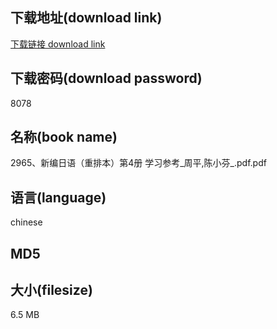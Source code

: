## 下载地址(download link)
[下载链接 download link](https://voluble-croquembouche-d321dc.netlify.app/?s=2965%E3%80%81%E6%96%B0%E7%BC%96%E6%97%A5%E8%AF%AD%EF%BC%88%E9%87%8D%E6%8E%92%E6%9C%AC%EF%BC%89%E7%AC%AC4%E5%86%8C+%E5%AD%A6%E4%B9%A0%E5%8F%82%E8%80%83_%E5%91%A8%E5%B9%B3%2C%E9%99%88%E5%B0%8F%E8%8A%AC_.pdf)

## 下载密码(download password)
8078

## 名称(book name)
2965、新编日语（重排本）第4册 学习参考_周平,陈小芬_.pdf.pdf

## 语言(language)
chinese

## MD5


## 大小(filesize)
6.5 MB
